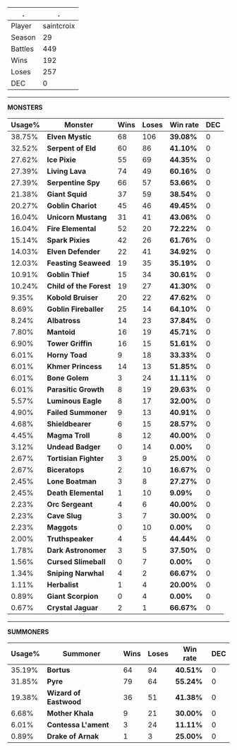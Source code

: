 .|.
|-|-
Player|saintcroix
Season|29
Battles|449
Wins|192
Loses|257
DEC|0

---
**MONSTERS**

Usage%|Monster|Wins|Loses|Win rate|DEC|
-|-|-|-|-|-|
38.75%|**Elven Mystic**|68|106|**39.08%**|0|
32.52%|**Serpent of Eld**|60|86|**41.10%**|0|
27.62%|**Ice Pixie**|55|69|**44.35%**|0|
27.39%|**Living Lava**|74|49|**60.16%**|0|
27.39%|**Serpentine Spy**|66|57|**53.66%**|0|
21.38%|**Giant Squid**|37|59|**38.54%**|0|
20.27%|**Goblin Chariot**|45|46|**49.45%**|0|
16.04%|**Unicorn Mustang**|31|41|**43.06%**|0|
16.04%|**Fire Elemental**|52|20|**72.22%**|0|
15.14%|**Spark Pixies**|42|26|**61.76%**|0|
14.03%|**Elven Defender**|22|41|**34.92%**|0|
12.03%|**Feasting Seaweed**|19|35|**35.19%**|0|
10.91%|**Goblin Thief**|15|34|**30.61%**|0|
10.24%|**Child of the Forest**|19|27|**41.30%**|0|
9.35%|**Kobold Bruiser**|20|22|**47.62%**|0|
8.69%|**Goblin Fireballer**|25|14|**64.10%**|0|
8.24%|**Albatross**|14|23|**37.84%**|0|
7.80%|**Mantoid**|16|19|**45.71%**|0|
6.90%|**Tower Griffin**|16|15|**51.61%**|0|
6.01%|**Horny Toad**|9|18|**33.33%**|0|
6.01%|**Khmer Princess**|14|13|**51.85%**|0|
6.01%|**Bone Golem**|3|24|**11.11%**|0|
6.01%|**Parasitic Growth**|8|19|**29.63%**|0|
5.57%|**Luminous Eagle**|8|17|**32.00%**|0|
4.90%|**Failed Summoner**|9|13|**40.91%**|0|
4.68%|**Shieldbearer**|6|15|**28.57%**|0|
4.45%|**Magma Troll**|8|12|**40.00%**|0|
3.12%|**Undead Badger**|0|14|**0.00%**|0|
2.67%|**Tortisian Fighter**|3|9|**25.00%**|0|
2.67%|**Biceratops**|2|10|**16.67%**|0|
2.45%|**Lone Boatman**|3|8|**27.27%**|0|
2.45%|**Death Elemental**|1|10|**9.09%**|0|
2.23%|**Orc Sergeant**|4|6|**40.00%**|0|
2.23%|**Cave Slug**|3|7|**30.00%**|0|
2.23%|**Maggots**|0|10|**0.00%**|0|
2.00%|**Truthspeaker**|4|5|**44.44%**|0|
1.78%|**Dark Astronomer**|3|5|**37.50%**|0|
1.56%|**Cursed Slimeball**|0|7|**0.00%**|0|
1.34%|**Sniping Narwhal**|4|2|**66.67%**|0|
1.11%|**Herbalist**|1|4|**20.00%**|0|
0.89%|**Giant Scorpion**|0|4|**0.00%**|0|
0.67%|**Crystal Jaguar**|2|1|**66.67%**|0|

---
**SUMMONERS**

Usage%|Summoner|Wins|Loses|Win rate|DEC|
-|-|-|-|-|-|
35.19%|**Bortus**|64|94|**40.51%**|0|
31.85%|**Pyre**|79|64|**55.24%**|0|
19.38%|**Wizard of Eastwood**|36|51|**41.38%**|0|
6.68%|**Mother Khala**|9|21|**30.00%**|0|
6.01%|**Contessa L'ament**|3|24|**11.11%**|0|
0.89%|**Drake of Arnak**|1|3|**25.00%**|0|
